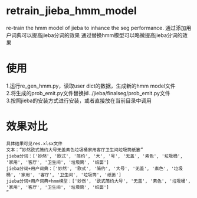 # retrain_jieba_hmm_model
re-train the hmm model of jieba to inhance the seg performance.
通过添加用户词典可以提高jieba分词的效果
通过替换hmm模型可以略微提高jieba分词的效果

# 使用
1.运行re_gen_hmm.py，读取user dict的数据，生成新的hmm model文件  
2.将生成的prob_emit.py文件替换掉../jieba/finalseg/prob_emit.py文件  
3.按照jieba的安装方式进行安装，或者直接放在当前目录中调用  

# 效果对比
```
具体结果可见res.xlsx文件
文本：“妙然欧式简约大号无盖素色垃圾桶家用客厅卫生间垃圾筒纸篓”
jieba分词：['妙然', '欧式', '简约', '大', '号', '无盖', '素色', '垃圾桶', '家用', '客厅', '卫生间', '垃圾筒', '纸篓']
jieba分词+用户词典：['妙然', '欧式', '简约', '大号', '无盖', '素色', '垃圾桶', '家用', '客厅', '卫生间', '垃圾筒', '纸篓']
jieba分词+用户词典+hmm模型：['妙然', '欧式简约大号', '无盖', '素色', '垃圾桶', '家用', '客厅', '卫生间', '垃圾筒', '纸篓']
”
```

